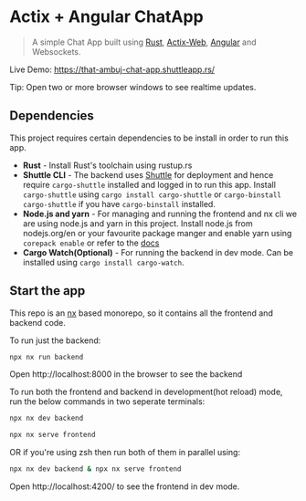 # Actix + Angular ChatApp

> A simple Chat App built using [Rust](https://www.rust-lang.org/), [Actix-Web](https://actix.rs), [Angular](https://angular.io) and Websockets.

Live Demo: https://that-ambuj-chat-app.shuttleapp.rs/

Tip: Open two or more browser windows to see realtime updates.

## Dependencies

This project requires certain dependencies to be install in order to run this app.

- **Rust** - Install Rust's toolchain using rustup.rs
- **Shuttle CLI** - The backend uses [Shuttle](shuttle.rs) for deployment and hence require `cargo-shuttle` installed and logged in to run this app. Install `cargo-shuttle` using `cargo install cargo-shuttle` or `cargo-binstall cargo-shuttle` if you have `cargo-binstall` installed.
- **Node.js and yarn** - For managing and running the frontend and nx cli we are using node.js and yarn in this project. Install node.js from nodejs.org/en or your favourite package manger and enable yarn using `corepack enable` or refer to the [docs](https://yarnpkg.com)
- **Cargo Watch(Optional)** - For running the backend in dev mode. Can be installed using `cargo install cargo-watch`.

## Start the app

This repo is an [nx](https://nx.dev) based monorepo, so it contains all the frontend and backend code.

To run just the backend:

```bash
npx nx run backend
```

Open http://localhost:8000 in the browser to see the backend

To run both the frontend and backend in development(hot reload) mode, run the below commands in two seperate terminals:

```bash
npx nx dev backend
```

```bash
npx nx serve frontend
```

OR if you're using zsh then run both of them in parallel using:

```zsh
npx nx dev backend & npx nx serve frontend
```

Open http://localhost:4200/ to see the frontend in dev mode.
